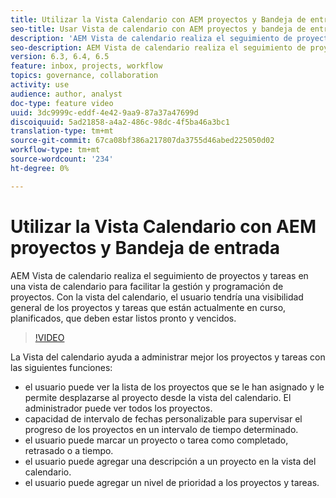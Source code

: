 ```yaml
---
title: Utilizar la Vista Calendario con AEM proyectos y Bandeja de entrada
seo-title: Usar Vista de calendario con AEM proyectos y bandeja de entrada
description: 'AEM Vista de calendario realiza el seguimiento de proyectos y tareas en una vista de calendario para facilitar la gestión y programación de proyectos. Con la vista del calendario, el usuario tendría una visibilidad general de los proyectos y tareas que están actualmente en curso, planificados, que deben estar listos pronto y vencidos. '
seo-description: AEM Vista de calendario realiza el seguimiento de proyectos y tareas en una vista de calendario para facilitar la gestión y programación de proyectos. Con la vista del calendario, el usuario tendría una visibilidad general de los proyectos y tareas que están actualmente en curso, planificados, que deben estar listos pronto y vencidos.
version: 6.3, 6.4, 6.5
feature: inbox, projects, workflow
topics: governance, collaboration
activity: use
audience: author, analyst
doc-type: feature video
uuid: 3dc9999c-eddf-4e42-9aa9-87a37a47699d
discoiquuid: 5ad21858-a4a2-486c-98dc-4f5ba46a3bc1
translation-type: tm+mt
source-git-commit: 67ca08bf386a217807da3755d46abed225050d02
workflow-type: tm+mt
source-wordcount: '234'
ht-degree: 0%

---
```



# Utilizar la Vista Calendario con AEM proyectos y Bandeja de entrada

AEM Vista de calendario realiza el seguimiento de proyectos y tareas en una vista de calendario para facilitar la gestión y programación de proyectos. Con la vista del calendario, el usuario tendría una visibilidad general de los proyectos y tareas que están actualmente en curso, planificados, que deben estar listos pronto y vencidos.

>[!VIDEO](https://video.tv.adobe.com/v/16804/?quality=12&learn=on)

La Vista del calendario ayuda a administrar mejor los proyectos y tareas con las siguientes funciones:

* el usuario puede ver la lista de los proyectos que se le han asignado y le permite desplazarse al proyecto desde la vista del calendario. El administrador puede ver todos los proyectos.
* capacidad de intervalo de fechas personalizable para supervisar el progreso de los proyectos en un intervalo de tiempo determinado.
* el usuario puede marcar un proyecto o tarea como completado, retrasado o a tiempo.
* el usuario puede agregar una descripción a un proyecto en la vista del calendario.
* el usuario puede agregar un nivel de prioridad a los proyectos y tareas.

